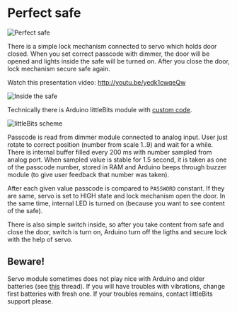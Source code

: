 Perfect safe
============

![Perfect safe](https://raw.github.com/msgre/perfect-safe/master/img/trezor1.jpg)

There is a simple lock mechanism connected to servo which holds door closed.
When you set correct passcode with dimmer, the door will be opened and lights
inside the safe will be turned on. After you close the door, lock mechanism
secure safe again.

Watch this presentation video: http://youtu.be/yedk1cwqeQw

![Inside the safe](https://raw.github.com/msgre/perfect-safe/master/img/vnitrek.jpg)

Technically there is Arduino littleBits module with [custom code](/msgre/perfect-safe/blob/master/perfect_safe.ino).

![littleBits scheme](https://raw.github.com/msgre/perfect-safe/master/img/zapojeni.JPG)

Passcode is read from dimmer module connected to analog input. User just rotate
to correct position (number from scale 1..9) and wait for a while. There is
internal buffer filled every 200 ms with number sampled from analog port. When
sampled value is stable for 1.5 second, it is taken as one of the passcode
number, stored in RAM and Arduino beeps through buzzer module (to give user
feedback that number was taken).

After each given value passcode is compared to `PASSWORD` constant. If they are
same, servo is set to HIGH state and lock mechanism open the door. In the same
time, internal LED is turned on (because you want to see content of the safe).

There is also simple switch inside, so after you take content from safe and
close the door, switch is turn on, Arduino turn off the ligths and secure lock
with the help of servo.

Beware!
-------

Servo module sometimes does not play nice with Arduino and older batteries (see
[this](http://discuss.littlebits.cc/t/servo-shivering-when-contoled-from-the-cloudbit/3448)
thread). If you will have troubles with vibrations, change first batteries with
fresh one. If your troubles remains, contact littleBits support please.
